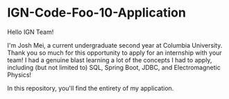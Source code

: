 # IGN-Code-Foo-10-Application
Hello IGN Team! 

I'm Josh Mei, a current undergraduate second year at Columbia University. Thank you so much for this opportunity to apply for an internship with your team! I had a genuine blast learning a lot of the concepts I had to apply, including (but not limited to) SQL, Spring Boot, JDBC, and Electromagnetic Physics!

In this repository, you'll find the entirety of my application. 
